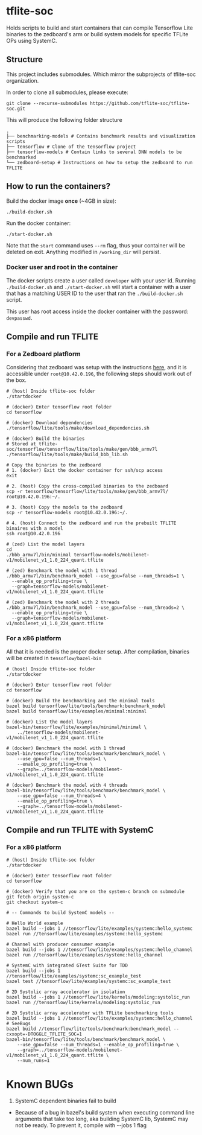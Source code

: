 # tflite-soc

Holds scripts to build and start containers that can compile Tensorflow Lite
binaries to the zedboard's arm or build system models for specific TFLite OPs
using SystemC.

## Structure

This project includes submodules. Which mirror the subprojects of tflite-soc organization.

In order to clone all submodules, please execute:

```
git clone --recurse-submodules https://github.com/tflite-soc/tflite-soc.git
```

This will produce the following folder structure

```
.
├── benchmarking-models # Contains benchmark results and visualization scripts
├── tensorflow # Clone of the tensorflow project
├── tensorflow-models # Contain links to several DNN models to be benchmarked
└── zedboard-setup # Instructions on how to setup the zedboard to run TFLITE
```

## How to run the containers?

Build the docker image **once** (~4GB in size):

```
./build-docker.sh
```

Run the docker container:

```
./start-docker.sh
```

Note that the `start` command uses `--rm` flag, thus your container will be 
deleted on exit. Anything modified in `/working_dir` will persist.

### Docker user and root in the container

The docker scripts create a user called `developer`  with your user id.
Running `./build-docker.sh` and `./start-docker.sh` will start a container
with a user that has a matching USER ID to the user that ran the `./build-docker.sh`
script.

This user has root access inside the docker container with the password:
`devpasswd`.

## Compile and run TFLITE 

### For a Zedboard platflorm

Considering that zedboard was setup with the instructions 
[here](https://github.com/tflite-soc/zedboard-setup/tree/master), and it is
accessible under `root@10.42.0.196`, the following steps should work out 
of the box.

```
# (host) Inside tflite-soc folder
./startdocker

# (docker) Enter tensorflow root folder
cd tensorflow

# (docker) Download dependencies
./tensorflow/lite/tools/make/download_dependencies.sh

# (docker) Build the binaries
# Stored at tflite-soc/tensorflow/tensorflow/lite/tools/make/gen/bbb_armv7l
./tensorflow/lite/tools/make/build_bbb_lib.sh

# Copy the binaries to the zedboard
# 1. (docker) Exit the docker container for ssh/scp access
exit

# 2. (host) Copy the cross-compiled binaries to the zedboard
scp -r tensorflow/tensorflow/lite/tools/make/gen/bbb_armv7l/ root@10.42.0.196:~/.

# 3. (host) Copy the models to the zedboard
scp -r tensorflow-models root@10.42.0.196:~/.

# 4. (host) Connect to the zedboard and run the prebuilt TFLITE binaires with a model
ssh root@10.42.0.196

# (zed) List the model layers
cd 
./bbb_armv7l/bin/minimal tensorflow-models/mobilenet-v1/mobilenet_v1_1.0_224_quant.tflite

# (zed) Benchmark the model with 1 thread
./bbb_armv7l/bin/benchmark_model --use_gpu=false --num_threads=1 \
  --enable_op_profiling=true \
  --graph=tensorflow-models/mobilenet-v1/mobilenet_v1_1.0_224_quant.tflite

# (zed) Benchmark the model with 2 threads
./bbb_armv7l/bin/benchmark_model --use_gpu=false --num_threads=2 \
  --enable_op_profiling=true \
  --graph=tensorflow-models/mobilenet-v1/mobilenet_v1_1.0_224_quant.tflite
```

### For a x86 platform

All that it is needed is the proper docker setup.
After compilation, binaries will be created in `tensoflow/bazel-bin`

```
# (host) Inside tflite-soc folder
./startdocker

# (docker) Enter tensorflow root folder
cd tensorflow

# (docker) Build the benchmarking and the minimal tools
bazel build tensorflow/lite/tools/benchmark:benchmark_model
bazel build tensorflow/lite/examples/minimal:minimal

# (docker) List the model layers
bazel-bin/tensorflow/lite/examples/minimal/minimal \
    ../tensorflow-models/mobilenet-v1/mobilenet_v1_1.0_224_quant.tflite

# (docker) Benchmark the model with 1 thread
bazel-bin/tensorflow/lite/tools/benchmark/benchmark_model \
    --use_gpu=false --num_threads=1 \
    --enable_op_profiling=true \
    --graph=../tensorflow-models/mobilenet-v1/mobilenet_v1_1.0_224_quant.tflite

# (docker) Benchmark the model with 4 threads
bazel-bin/tensorflow/lite/tools/benchmark/benchmark_model \
    --use_gpu=false --num_threads=4 \
    --enable_op_profiling=true \
    --graph=../tensorflow-models/mobilenet-v1/mobilenet_v1_1.0_224_quant.tflite
```

## Compile and run TFLITE with SystemC

### For a x86 platform

```
# (host) Inside tflite-soc folder
./startdocker

# (docker) Enter tensorflow root folder
cd tensorflow

# (docker) Verify that you are on the system-c branch on submodule
git fetch origin system-c
git checkout system-c

# -- Commands to build SystemC models --

# Hello World example
bazel build --jobs 1 //tensorflow/lite/examples/systemc:hello_systemc
bazel run //tensorflow/lite/examples/systemc:hello_systemc

# Channel with producer consumer example
bazel build --jobs 1 //tensorflow/lite/examples/systemc:hello_channel
bazel run //tensorflow/lite/examples/systemc:hello_channel

# SystemC with integrated GTest Suite for TDD
bazel build --jobs 1 //tensorflow/lite/examples/systemc:sc_example_test
bazel test //tensorflow/lite/examples/systemc:sc_example_test

# 2D Systolic array accelerator in isolation
bazel build --jobs 1 //tensorflow/lite/kernels/modeling:systolic_run
bazel run //tensorflow/lite/kernels/modeling:systolic_run

# 2D Systolic array accelerator with TFLite benchmarking tools
bazel build --jobs 1 //tensorflow/lite/examples/systemc:hello_channel # SeeBugs
bazel build //tensorflow/lite/tools/benchmark:benchmark_model --cxxopt=-DTOGGLE_TFLITE_SOC=1
bazel-bin/tensorflow/lite/tools/benchmark/benchmark_model \
    --use_gpu=false --num_threads=1 --enable_op_profiling=true \
    --graph=../tensorflow-models/mobilenet-v1/mobilenet_v1_1.0_224_quant.tflite \
    --num_runs=1
```

# Known BUGs

1) SystemC dependent binaries fail to build
  * Because of a bug in bazel's build system when executing command line
    arguments that take too long, aka building SystemC lib, SystemC may not be
    ready. To prevent it, compile with --jobs 1 flag

